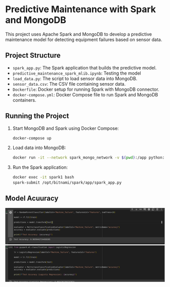 # Predictive Maintenance with Spark and MongoDB

This project uses Apache Spark and MongoDB to develop a predictive maintenance model for detecting equipment failures based on sensor data.

## Project Structure

- `spark_app.py`: The Spark application that builds the predictive model.
- `predictive_maintenance_spark_mlib.ipynb`: Testing the model 
- `load_data.py`: The script to load sensor data into MongoDB.
- `sensor_data.csv`: The CSV file containing sensor data.
- `Dockerfile`: Docker setup for running Spark with MongoDB connector.
- `docker-compose.yml`: Docker Compose file to run Spark and MongoDB containers.

## Running the Project

1. Start MongoDB and Spark using Docker Compose:
    ```bash
    docker-compose up
    ```

2. Load data into MongoDB:
    ```bash
    docker run -it --network spark_mongo_network -v $(pwd):/app python:3.8-slim python /app/load_data.py
    ```

3. Run the Spark application:
    ```bash
    docker exec -it spark1 bash
    spark-submit /opt/bitnami/spark/app/spark_app.py
    ```


## Model Acuuracy
![Random Forest](rf.png)
![Logistic Regression](logistic.png)

